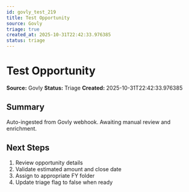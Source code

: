 ```yaml
---
id: govly_test_219
title: Test Opportunity
source: Govly
triage: true
created_at: 2025-10-31T22:42:33.976385
status: triage
---
```


# Test Opportunity

**Source:** Govly
**Status:** Triage
**Created:** 2025-10-31T22:42:33.976385

## Summary

Auto-ingested from Govly webhook. Awaiting manual review and enrichment.

## Next Steps

1. Review opportunity details
2. Validate estimated amount and close date
3. Assign to appropriate FY folder
4. Update triage flag to false when ready
